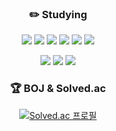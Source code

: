 <!--![header](https://capsule-render.vercel.app/api?type=waving&color=b7b8fa&height=250?text=3-co1ors)-->

<div align="center">

<!--![three-co1ors's GitHub stats](https://github-readme-stats.vercel.app/api?username=three-co1ors&count_private=true)-->

<!--[![Top Langs](https://github-readme-stats.vercel.app/api/top-langs/?username=three-co1ors)](https://github.com/three-co1ors/github-readme-stats)-->

<!--
<p align="center">
  <img src="https://readme-typing-svg.herokuapp.com?font=Fira+Code&weight=500&size=28&pause=1000&color=F7A9F7&center=true&vCenter=true&random=false&width=435&lines=Hi%2C+I'm+???" />
</p>
-->


### ✏️ **Studying**

<img src="https://img.shields.io/badge/C++-00599C?style=flat-square&logo=cplusplus&logoColor=white"/> <img src="https://img.shields.io/badge/C-A8B9CC?style=flat-square&logo=c&logoColor=white"/>
<img src="https://img.shields.io/badge/Java-0087c1?style=flat-square&logo=java&logoColor=white"/>
<img src="https://img.shields.io/badge/Python-3776AB?style=flat-square&logo=python&logoColor=white"/> 
<img src="https://img.shields.io/badge/Kotlin-7F52FF?style=flat-square&logo=kotlin&logoColor=white"/> 
<img src="https://img.shields.io/badge/Figma-F24E1E?style=flat-square&logo=figma&logoColor=white"/>

<img src="https://img.shields.io/badge/Linux-FCC624?style=flat-square&logo=linux&logoColor=black"/> <img src="https://img.shields.io/badge/Unity-FFFFFF?style=flat-square&logo=unity&logoColor=black"/>
<img src="https://img.shields.io/badge/Unreal-0E1128?style=flat-square&logo=unrealengine&logoColor=white"/>



### 🏆 BOJ & Solved.ac

[![Solved.ac
프로필](http://mazassumnida.wtf/api/generate_badge?boj=jellysh0317)](https://solved.ac/jellysh0317)

</div>


<!--
<p align="center">
  <img src="https://capsule-render.vercel.app/api?type=waving&color=gradient&height=120&section=header&text=Welcome!&fontSize=40&animation=fadeIn&fontAlignY=30&desc=three-co1ors'💻space&descAlignY=55&descAlign=62" />
</p>

---

### 🌌 Studying
<p align="center">
  
![Java](https://img.shields.io/badge/Java-FF6F61?style=for-the-badge&logo=java&logoColor=white)
![Python](https://img.shields.io/badge/Python-3776AB?style=for-the-badge&logo=python&logoColor=yellow)
![C++](https://img.shields.io/badge/C%2B%2B-00599C?style=for-the-badge&logo=c%2B%2B&logoColor=white)
![Kotlin](https://img.shields.io/badge/Kotlin-7F52FF?style=for-the-badge&logo=kotlin&logoColor=white)
![Unity](https://img.shields.io/badge/Unity-000000?style=for-the-badge&logo=unity&logoColor=white)
![Unreal](https://img.shields.io/badge/Unreal-0E1128?style=for-the-badge&logo=unrealengine&logoColor=white)
![Linux](https://img.shields.io/badge/Linux-FCC624?style=for-the-badge&logo=linux&logoColor=black)
![Figma](https://img.shields.io/badge/Figma-F24E1E?style=for-the-badge&logo=figma&logoColor=white)

</p>

---

### 📊 Stats
<p align="center">
  <img src="https://github-readme-stats.vercel.app/api?username=three-co1ors&show_icons=true&theme=tokyonight&hide_border=true&count_private=true" height="165"/>
  <img src="https://github-readme-stats.vercel.app/api/top-langs/?username=three-co1ors&layout=compact&theme=tokyonight&hide_border=true" height="165"/>
</p>

---

### 🏆 BOJ & Solved.ac
<p align="center">
  <img src="http://mazassumnida.wtf/api/v2/generate_badge?boj=jellysh0317" />
</p>

---

### 🐍 Snake Contribution
<p align="center">
  <img src="https://github.com/three-co1ors/three-co1ors/blob/output/github-contribution-grid-snake.svg" />
</p>

---

<p align="center">
  <img src="https://capsule-render.vercel.app/api?type=waving&color=gradient&height=100&section=footer"/>
</p>

-->
